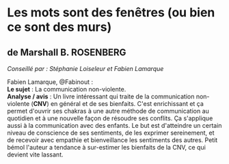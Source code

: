 # Les mots sont des fenêtres (ou bien ce sont des murs)

## de Marshall B. ROSENBERG
 
 
 
*Conseillé par : Stéphanie Loiseleur et Fabien Lamarque* 
 

Fabien Lamarque, @Fabinout :              
**Le sujet** :  La communication non-violente.                 
**Analyse / avis** : Un livre intéressant qui traite de la communication non-violente (**CNV**) en général
et de ses bienfaits. C'est enrichissant et ça permet d'ouvrir ses chakras à une autre méthode 
de communication au quotidien et à une nouvelle façon de résoudre ses conflits. Ça s'applique aussi à la 
communication avec des enfants. Le but est d'atteindre un certain niveau de conscience de ses sentiments, de les exprimer 
sereinement, et de recevoir avec empathie et bienveillance les sentiments des autres.
Petit bémol l'auteur a tendance à sur-estimer les bienfaits de la CNV, ce qui devient vite lassant.  
     

 